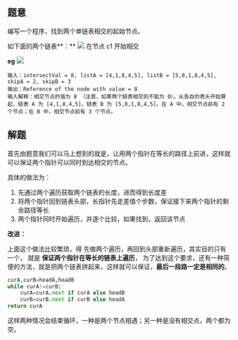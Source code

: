 ## 题意

编写一个程序，找到两个单链表相交的起始节点。

如下面的两个链表**：**
![](https://assets.leetcode-cn.com/aliyun-lc-upload/uploads/2018/12/14/160_statement.png)
在节点 c1 开始相交

**eg**
![](https://assets.leetcode-cn.com/aliyun-lc-upload/uploads/2018/12/14/160_example_1.png)

	输入：intersectVal = 8, listA = [4,1,8,4,5], listB = [5,0,1,8,4,5], skipA = 2, skipB = 3
	输出：Reference of the node with value = 8
	输入解释：相交节点的值为 8 （注意，如果两个链表相交则不能为 0）。从各自的表头开始算起，链表 A 为 [4,1,8,4,5]，链表 B 为 [5,0,1,8,4,5]。在 A 中，相交节点前有 2 个节点；在 B 中，相交节点前有 3 个节点。
	
## 解题

首先由题意我们可以马上想到的就是，让用两个指针在等长的路径上前进，这样就可以保证两个指针可以同时到达相交的节点。

具体的做法为：
1. 先通过两个遍历获取两个链表的长度，进而得到长度差
2. 将两个指针回到链表头部，长指针先走差值个步数，保证接下来两个指针的剩余路径等长
3. 两个指针同时开始遍历，并逐个比较，如果找到，返回该节点

**改进：**

上面这个做法比较繁琐，得 先做两个遍历，再回到头部重新遍历，其实目的只有一个， 就是 **保证两个指针在等长的链表上遍历**， 为了达到这个要求，还有一种简便的方法，就是把两个链表拼起来，这样就可以保证，**最后一段路一定是相同的**。

```python
curA,curB=headA,headB
while curA!=curB:
	curA=curA.next if curA else headB
	curB=curB.next if curB else headA
return curA
```

这样两种情况会结束循环，一种是两个节点相遇；另一种是没有相交点，两个都为空。